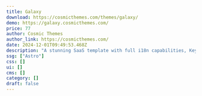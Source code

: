 ```yaml
---
title: Galaxy
download: https://cosmicthemes.com/themes/galaxy/
demo: https://galaxy.cosmicthemes.com/
price: 77
author: Cosmic Themes
author_link: https://cosmicthemes.com/
date: 2024-12-01T09:49:53.468Z
description: "A stunning SaaS template with full i18n capabilities, Keystatic CMS, blog, and more"
ssg: ["Astro"]
css: []
ui: []
cms: []
category: []
draft: false
---
```

